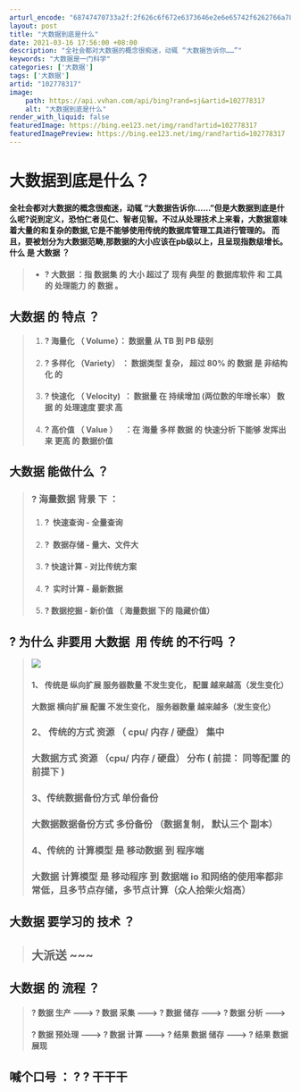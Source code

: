 ```yaml
---
arturl_encode: "68747470733a2f:2f626c6f672e6373646e2e6e65742f6262766a78313331342f:61727469636c652f64657461696c732f313032373738333137"
layout: post
title: "大数据到底是什么"
date: 2021-03-16 17:56:00 +08:00
description: "全社会都对大数据的概念很痴迷，动辄 “大数据告诉你……”"
keywords: "大数据是一门科学"
categories: ['大数据']
tags: ['大数据']
artid: "102778317"
image:
    path: https://api.vvhan.com/api/bing?rand=sj&artid=102778317
    alt: "大数据到底是什么"
render_with_liquid: false
featuredImage: https://bing.ee123.net/img/rand?artid=102778317
featuredImagePreview: https://bing.ee123.net/img/rand?artid=102778317
---
```


# 大数据到底是什么？

#### **全社会都对大数据的概念很痴迷，动辄 “大数据告诉你……”但是大数据到底是什么呢?说到定义，恐怕仁者见仁、智者见智。不过从处理技术上来看，大数据意味着大量的和复杂的数据,它是不能够使用传统的数据库管理工具进行管理的。 而且，要被划分为大数据范畴,那数据的大小应该在pb级以上，且呈现指数级增长。** 什么 是 大数据 ？

> * #### **? 大数据 ：指 数据集 的 大小 超过了 现有 典型 的 数据库软件 和 工具 的 处理能力 的 数据 。**

## **大数据 的 特点 ？**

> 1. #### **? 海量化 （ Volume）： 数据量 从 TB 到 PB 级别**
> 2. #### **? 多样化 （Variety） ： 数据类型 复杂， 超过 80% 的 数据 是 非结构化 的**
> 3. #### **? 快速化 （ Velocity)  ： 数据量 在 持续增加 (两位数的年增长率） 数据 的 处理速度 要求 高**
> 4. #### **? 高价值 （ Value ）    ：在 海量 多样 数据 的 快速分析 下能够 发挥出 来 更高 的 数据价值**

## **大数据 能做什么 ？**

> ### **? 海量数据 背景 下 ：**
>
> 1. #### **?  快速查询 - 全量查询**
> 2. #### **?  数据存储 - 量大、文件大**
> 3. #### **? 快速计算 - 对比传统方案**
> 4. #### **?  实时计算 - 最新数据**
> 5. #### **? 数据挖掘 - 新价值 （ 海量数据 下的 隐藏价值）**

## **?** 为什么 非要用 大数据  用 传统 的不行吗 ？

> ![](https://i-blog.csdnimg.cn/blog_migrate/f42fb8a0fbbc1c987cc5f9b2252ebd04.png)
>
> #### 1、 **传统是** **纵向扩展** **服务器数量 不发生变化， 配置 越来越高（发生变化）**
>
> #### **大数据 横向扩展** **配置 不发生变化， 服务器数量 越来越多（发生变化）**
>
> ### 2、 传统的方式 资源 （ cpu/ 内存 / 硬盘） 集中
>
> ### 大数据方式 资源 （cpu/ 内存 / 硬盘） 分布 ( 前提： 同等配置 的前提下 )
>
> ### 3、传统数据备份方式 单份备份
>
> ### 大数据数据备份方式 多份备份 （数据复制， 默认三个 副本）
>
> ### 4、传统的 计算模型 是 移动数据 到 程序端
>
> ### 大数据 计算模型 是 移动程序 到 数据端 io 和网络的使用率都非常低，且多节点存储，多节点计算（众人拾柴火焰高）

## 大数据 要学习的 技术 ？

> ## **大派送 ~~~**

## **大数据 的 流程 ？**

> #### **? 数据 生产 ---> ? 数据 采集 ---> ? 数据 储存 ---> ? 数据 分析 --->**
>
> #### **? 数据 预处理 ---> ? 数据 计算 ---> ? 结果 数据 储存 ---> ? 结果 数据 展现**

## 

## **喊个口号 ： ? ?** **干干干**